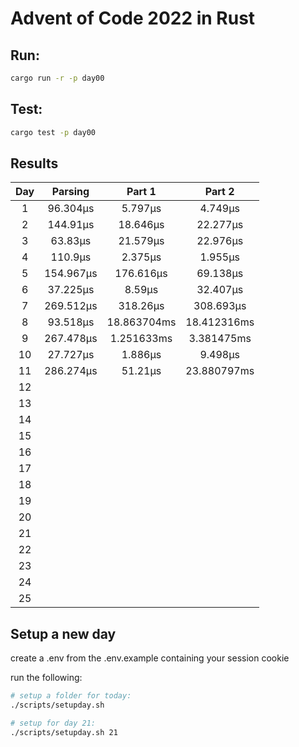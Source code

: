 # Advent of Code 2022 in Rust

## Run:

```bash
cargo run -r -p day00
```

## Test:

```bash
cargo test -p day00
```

## Results

|  Day  |  Parsing  |   Part 1    |   Part 2    |
| :---: | :-------: | :---------: | :---------: |
|   1   | 96.304µs  |   5.797µs   |   4.749µs   |
|   2   | 144.91µs  |  18.646µs   |  22.277µs   |
|   3   |  63.83µs  |  21.579µs   |  22.976µs   |
|   4   |  110.9µs  |   2.375µs   |   1.955µs   |
|   5   | 154.967µs |  176.616µs  |  69.138µs   |
|   6   | 37.225µs  |   8.59µs    |  32.407µs   |
|   7   | 269.512µs |  318.26µs   |  308.693µs  |
|   8   | 93.518µs  | 18.863704ms | 18.412316ms |
|   9   | 267.478µs | 1.251633ms  | 3.381475ms  |
|  10   | 27.727µs  |   1.886µs   |   9.498µs   |
|  11   | 286.274µs |   51.21µs   | 23.880797ms |
|  12   |           |             |             |
|  13   |           |             |             |
|  14   |           |             |             |
|  15   |           |             |             |
|  16   |           |             |             |
|  17   |           |             |             |
|  18   |           |             |             |
|  19   |           |             |             |
|  20   |           |             |             |
|  21   |           |             |             |
|  22   |           |             |             |
|  23   |           |             |             |
|  24   |           |             |             |
|  25   |           |             |             |

## Setup a new day

create a .env from the .env.example containing your session cookie

run the following:

```bash
# setup a folder for today:
./scripts/setupday.sh

# setup for day 21:
./scripts/setupday.sh 21
```